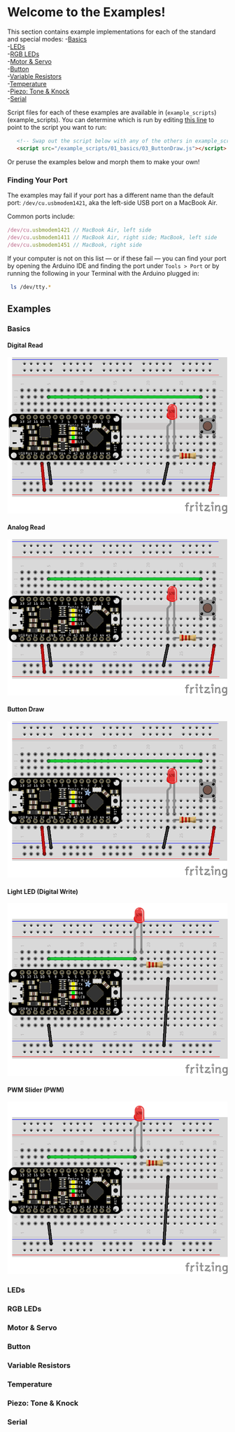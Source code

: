 # Welcome to the Examples!

This section contains example implementations for each of the standard and special modes:
  -[Basics](#basics)  
  -[LEDs](#leds)  
  -[RGB LEDs](#rgb-leds)  
  -[Motor & Servo](#motor--servo)  
  -[Button](#button)  
  -[Variable Resistors](#variable-resistors)  
  -[Temperature](#temperature)  
  -[Piezo: Tone & Knock](#piezo--tone--knock)  
  -[Serial](#serial)  

Script files for each of these examples are available in (`example_scripts`)(example_scripts). You can determine which is run by editing [this line](https://github.com/sarahgp/p5bots/blob/master/examples/index.html#L13) to point to the script you want to run:

```html
   <!-- Swap out the script below with any of the others in example_scripts. -->
   <script src="/example_scripts/01_basics/03_ButtonDraw.js"></script>
```

Or peruse the examples below and morph them to make your own!

### Finding Your Port

The examples may fail if your port has a different name than the default port: `/dev/cu.usbmodem1421`, aka the left-side USB port on a MacBook Air.

Common ports include:

```js
/dev/cu.usbmodem1421 // MacBook Air, left side
/dev/cu.usbmodem1411 // MacBook Air, right side; MacBook, left side
/dev/cu.usbmodem1451 // MacBook, right side
```

If your computer is not on this list — or if these fail — you can find your port by opening the Arduino IDE and finding the port under `Tools > Port` or by running the following in your Terminal with the Arduino plugged in:

```bash
 ls /dev/tty.*
```

## Examples

### Basics

#### Digital Read
![simple button diagram](diagrams/simple_button.png)


#### Analog Read
![simple button diagram](diagrams/simple_button.png)


#### Button Draw
![simple button diagram](diagrams/simple_button.png)


#### Light LED (Digital Write)
![led diagram](diagrams/led.png)


#### PWM Slider (PWM)
![led diagram](diagrams/led.png)




### LEDs
### RGB LEDs
### Motor & Servo
### Button
### Variable Resistors
### Temperature
### Piezo: Tone & Knock
### Serial